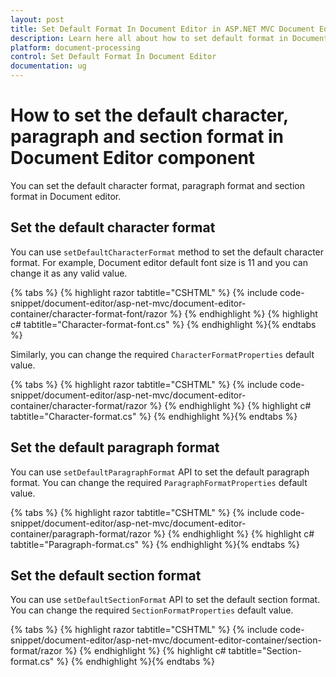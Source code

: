 ```yaml
---
layout: post
title: Set Default Format In Document Editor in ASP.NET MVC Document Editor Component
description: Learn here all about how to set default format in Document Editor in Syncfusion ASP.NET MVC Document Editor component of syncfusion and more.
platform: document-processing
control: Set Default Format In Document Editor
documentation: ug
---
```



# How to set the default character, paragraph and section format in Document Editor component

You can set the default character format, paragraph format and section format in Document editor.

## Set the default character format

You can use `setDefaultCharacterFormat` method to set the default character format. For example, Document editor default font size is 11 and you can change it as any valid value.


{% tabs %}
{% highlight razor tabtitle="CSHTML" %}
{% include code-snippet/document-editor/asp-net-mvc/document-editor-container/character-format-font/razor %}
{% endhighlight %}
{% highlight c# tabtitle="Character-format-font.cs" %}
{% endhighlight %}{% endtabs %}



Similarly, you can change the required `CharacterFormatProperties` default value.


{% tabs %}
{% highlight razor tabtitle="CSHTML" %}
{% include code-snippet/document-editor/asp-net-mvc/document-editor-container/character-format/razor %}
{% endhighlight %}
{% highlight c# tabtitle="Character-format.cs" %}
{% endhighlight %}{% endtabs %}



## Set the default paragraph format

You can use `setDefaultParagraphFormat` API to set the default paragraph format. You can change the required `ParagraphFormatProperties` default value.


{% tabs %}
{% highlight razor tabtitle="CSHTML" %}
{% include code-snippet/document-editor/asp-net-mvc/document-editor-container/paragraph-format/razor %}
{% endhighlight %}
{% highlight c# tabtitle="Paragraph-format.cs" %}
{% endhighlight %}{% endtabs %}



## Set the default section format

You can use `setDefaultSectionFormat` API to set the default section format. You can change the required `SectionFormatProperties` default value.


{% tabs %}
{% highlight razor tabtitle="CSHTML" %}
{% include code-snippet/document-editor/asp-net-mvc/document-editor-container/section-format/razor %}
{% endhighlight %}
{% highlight c# tabtitle="Section-format.cs" %}
{% endhighlight %}{% endtabs %}

